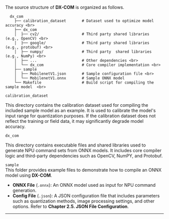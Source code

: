 The source structure of **DX-COM** is organized as follows. 

```
  dx_com 
    ├── calibration_dataset       # Dataset used to optimize model accuracy <br>
    ├── dx_com 
    │  ├── cv2/                   # Third party shared libraries (e.g., OpenCV) <br>
    │  ├── google/                # Third party shared libraries (e.g., protobuf) <br>
    │  ├── numpy/                 # Third party  shared libraries (e.g., NumPy) <br>
    │  ├── ...                    # Other dependencies <br>
    │  └── dx_com                 # Core compiler implementation <br>
    ├── sample 
    │  ├── MobilenetV1.json       # Sample configuration file <br>
    │  └── MobilenetV1.onnx       # Sample ONNX model
    └── Makefile                  # Build script for compiling the sample model  <br>
```

`calibration_dataset`

This directory contains the calibration dataset used for compiling the included sample model as an example. It is used to calibrate the model's input range for quantization purposes.
If the calibration dataset does not reflect the training or field data, it may significantly degrade model accuracy.

`dx_com`

This directory contains executable files and shared libraries used to generate NPU command sets from ONNX models. It includes core compiler logic and third-party dependencies such as OpenCV, NumPY, and Protobuf.

`sample`  
This folder provides example files to demonstrate how to compile an ONNX model using **DX-COM**.  

- **ONNX File** (`.onnx`): An ONNX model used as input for NPU command generation.  
- **Config File** (`.json`): A JSON configuration file that includes parameters such as quantization methods, image processing settings, and other options. Refer to **Chapter 2.5. JSON File Configuration**.  

---
